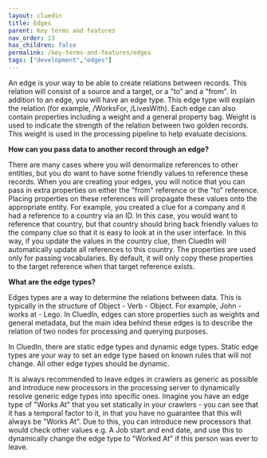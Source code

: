 ```yaml
---
layout: cluedin
title: Edges
parent: Key terms and features
nav_order: 13
has_children: false
permalink: /key-terms-and-features/edges
tags: ["development","edges"]
---
```


An edge is your way to be able to create relations between records. This relation will consist of a source and a target, or a "to" and a "from". In addition to an edge, you will have an edge type. This edge type will explain the relation (for example, /WorksFor, /LivesWith). Each edge can also contain properties including a weight and a general property bag. Weight is used to indicate the strength of the relation between two golden records. This weight is used in the processing pipeline to help evaluate decisions.

**How can you pass data to another record through an edge?**

There are many cases where you will denormalize references to other entities, but you do want to have some friendly values to reference these records. When you are creating your edges, you will notice that you can pass in extra properties on either the "from" reference or the "to" reference. Placing properties on these references will propagate these values onto the appropriate entity. For example, you created a clue for a company and it had a reference to a country via an ID. In this case, you would want to reference that country, but that country should bring back friendly values to the company clue so that it is easy to look at in the user interface. In this way, if you update the values in the country clue, then CluedIn will automatically update all references to this country. The properties are used only for passing vocabularies. By default, it will only copy these properties to the target reference when that target reference exists. 

**What are the edge types?**

Edges types are a way to determine the relations between data. This is typically in the structure of Object - Verb - Object. For example, John - works at - Lego. In CluedIn, edges can store properties such as weights and general metadata, but the main idea behind these edges is to describe the relation of two nodes for processing and querying purposes. 

In CluedIn, there are static edge types and dynamic edge types. Static edge types are your way to set an edge type based on known rules that will not change. All other edge types should be dynamic. 

It is always recommended to leave edges in crawlers as generic as possible and introduce new processors in the processing server to dynamically resolve generic edge types into specific ones. Imagine you have an edge type of "Works At" that you set statically in your crawlers - you can see that it has a temporal factor to it, in that you have no guarantee that this will always be "Works At". Due to this, you can introduce new processors that would check other values e.g. A Job start and end date, and use this to dynamically change the edge type to "Worked At" if this person was ever to leave.
